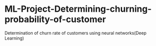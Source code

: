 # ML-Project-Determining-churning-probability-of-customer
Determination of churn rate of customers using neural networks(Deep Learning)
